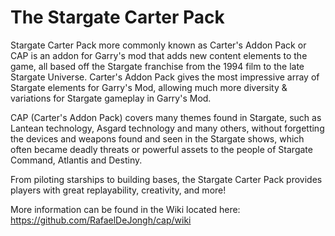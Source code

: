 # The Stargate Carter Pack

Stargate Carter Pack more commonly known as Carter's Addon Pack or CAP is an addon for Garry's mod that adds new content elements to the game, all based off the Stargate franchise from the 1994 film to the late Stargate Universe. Carter's Addon Pack gives the most impressive array of Stargate elements for Garry's Mod, allowing much more diversity & variations for Stargate gameplay in Garry's Mod.

CAP (Carter's Addon Pack) covers many themes found in Stargate, such as Lantean technology, Asgard technology and many others, without forgetting the devices and weapons found and seen in the Stargate shows, which often became deadly threats or powerful assets to the people of Stargate Command, Atlantis and Destiny.

From piloting starships to building bases, the Stargate Carter Pack provides players with great replayability, creativity, and more!

More information can be found in the Wiki located here: https://github.com/RafaelDeJongh/cap/wiki
